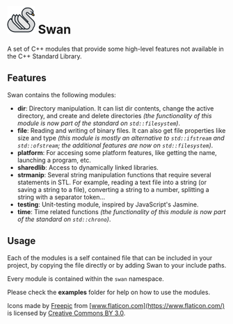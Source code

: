 # ![icon](icon/swan64.png) Swan

A set of C++ modules that provide some high-level features not available in the C++ Standard Library.

## Features

Swan contains the following modules:

* **dir**: Directory manipulation. It can list dir contents, change the active directory, and create and delete directories *(the functionality of this module is now part of the standard on `std::filesystem`)*.
* **file**: Reading and writing of binary files. It can also get file properties like size and type *(this module is mostly an alternative to `std::ifstream` and `std::ofstream`; the additional features are now on `std::filesystem`)*.
* **platform**: For accesing some platform features, like getting the name, launching a program, etc.
* **sharedlib**: Access to dynamically linked libraries.
* **strmanip**: Several string manipulation functions that require several statements in STL. For example, reading a text file into a string (or saving a string to a file), converting a string to a number, splitting a string with a separator token...
* **testing**: Unit-testing module, inspired by JavaScript's Jasmine.
* **time**: Time related functions *(the functionality of this module is now part of the standard on `std::chrono`)*.

## Usage

Each of the modules is a self contained file that can be included in your project, by copying the file directly or by adding Swan to your include paths.

Every module is contained within the `swan` namespace.

Please check the **examples** folder for help on how to use the modules.

Icons made by [Freepic](http://www.freepik.com) from [www.flaticon.com](https://www.flaticon.com/) is licensed by [Creative Commons BY 3.0](http://creativecommons.org/licenses/by/3.0/).
